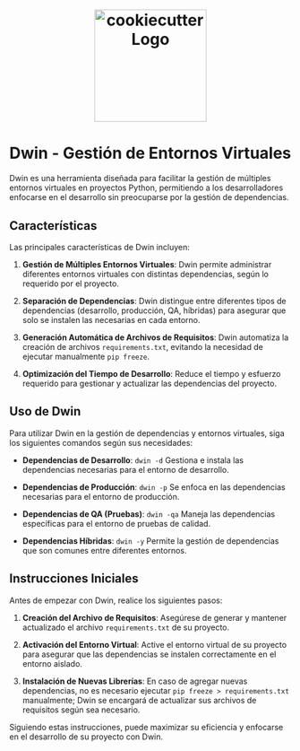 
<h1 align="center">
    <img alt="cookiecutter Logo" width="200px" src="https://raw.githubusercontent.com/dwin/dwin/3ac078356adf5a1a72042dfe72ebfa4a9cd5ef38/logo/dwin_logo.png">
</h1>

# Dwin - Gestión de Entornos Virtuales

Dwin es una herramienta diseñada para facilitar la gestión de múltiples entornos virtuales en proyectos Python, permitiendo a los desarrolladores enfocarse en el desarrollo sin preocuparse por la gestión de dependencias.

## Características

Las principales características de Dwin incluyen:

1. **Gestión de Múltiples Entornos Virtuales**: Dwin permite administrar diferentes entornos virtuales con distintas dependencias, según lo requerido por el proyecto.

2. **Separación de Dependencias**: Dwin distingue entre diferentes tipos de dependencias (desarrollo, producción, QA, híbridas) para asegurar que solo se instalen las necesarias en cada entorno.

3. **Generación Automática de Archivos de Requisitos**: Dwin automatiza la creación de archivos `requirements.txt`, evitando la necesidad de ejecutar manualmente `pip freeze`.

4. **Optimización del Tiempo de Desarrollo**: Reduce el tiempo y esfuerzo requerido para gestionar y actualizar las dependencias del proyecto.

## Uso de Dwin

Para utilizar Dwin en la gestión de dependencias y entornos virtuales, siga los siguientes comandos según sus necesidades:

- **Dependencias de Desarrollo**: `dwin -d`
  Gestiona e instala las dependencias necesarias para el entorno de desarrollo.

- **Dependencias de Producción**: `dwin -p`
  Se enfoca en las dependencias necesarias para el entorno de producción.

- **Dependencias de QA (Pruebas)**: `dwin -qa`
  Maneja las dependencias específicas para el entorno de pruebas de calidad.

- **Dependencias Híbridas**: `dwin -y`
  Permite la gestión de dependencias que son comunes entre diferentes entornos.

## Instrucciones Iniciales

Antes de empezar con Dwin, realice los siguientes pasos:

1. **Creación del Archivo de Requisitos**: Asegúrese de generar y mantener actualizado el archivo `requirements.txt` de su proyecto.

2. **Activación del Entorno Virtual**: Active el entorno virtual de su proyecto para asegurar que las dependencias se instalen correctamente en el entorno aislado.

3. **Instalación de Nuevas Librerías**: En caso de agregar nuevas dependencias, no es necesario ejecutar `pip freeze > requirements.txt` manualmente; Dwin se encargará de actualizar sus archivos de requisitos según sea necesario.

Siguiendo estas instrucciones, puede maximizar su eficiencia y enfocarse en el desarrollo de su proyecto con Dwin.
